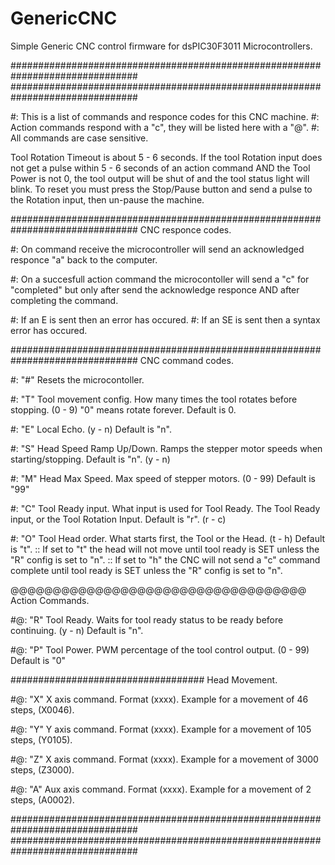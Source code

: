 # GenericCNC
Simple Generic CNC control firmware for dsPIC30F3011 Microcontrollers.

###############################################################################
###############################################################################

#: This is a list of commands and responce codes for this CNC machine.
#: Action commands respond with a "c", they will be listed here with a "@".
#: All commands are case sensitive.

Tool Rotation Timeout is about 5 - 6 seconds. If the tool Rotation input does 
not get a pulse within 5 - 6 seconds of an action command AND the Tool Power is
not 0, the tool output will be shut of and the tool status light will blink.
To reset you must press the Stop/Pause button and send a pulse to the Rotation
input, then un-pause the machine.

###############################################################################
CNC responce codes.

#: On command receive the microcontroller will send an 
 acknowledged responce "a" back to the computer.

#: On a succesfull action command the microcontoller will 
 send a "c" for "completed" but only after send the acknowledge 
 responce AND after completing the command.

#: If an E is sent then an error has occured.
#: If an SE is sent then a syntax error has occured.



###############################################################################
CNC command codes.


#: "#" Resets the microcontoller.

#: "T" Tool movement config. How many times the tool rotates before stopping. (0 - 9)
	"0" means rotate forever. Default is 0.

#: "E" Local Echo. (y - n)
	Default is "n".

#: "S" Head Speed Ramp Up/Down. Ramps the stepper motor speeds when starting/stopping.
	Default is "n". (y - n)

#: "M" Head Max Speed. Max speed of stepper motors. (0 - 99)
	Default is "99"

#: "C" Tool Ready input. What input is used for Tool Ready. The Tool Ready input, or the
Tool Rotation Input.	Default is "r".		(r - c)

#: "O" Tool Head order. What starts first, the Tool or the Head. (t - h)
	Default is "t".
		:: If set to "t" the head will not move until tool ready is SET
		    unless the "R" config is set to "n".
		:: If set to "h" the CNC will not send a "c" command complete
		    until tool ready is SET unless the "R" config is set to "n".



@@@@@@@@@@@@@@@@@@@@@@@@@@@@@@@@@@@
Action Commands.

#@: "R" Tool Ready. Waits for tool ready status to be ready before continuing. (y - n)
	Default is "n".

#@: "P" Tool Power. PWM percentage of the tool control output. (0 - 99)
	Default is "0"

###################################
Head Movement.

#@: "X" X axis command. Format (xxxx). Example for a movement of 46 steps, (X0046).

#@: "Y" Y axis command. Format (xxxx). Example for a movement of 105 steps, (Y0105).

#@: "Z" X axis command. Format (xxxx). Example for a movement of 3000 steps, (Z3000).

#@: "A" Aux axis command. Format (xxxx). Example for a movement of 2 steps, (A0002).



###############################################################################
###############################################################################


